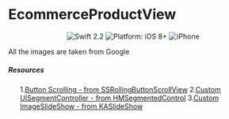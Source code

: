 # EcommerceProductView
<p align="center">
<img src="https://img.shields.io/badge/Swift-2.2-orange.svg?style=flat" alt="Swift 2.2" />
<img src="https://img.shields.io/badge/platform-iOS%208%2B-blue.svg?style=flat" alt="Platform: iOS 8+"/>
<img src ="https://img.shields.io/badge/iPhone-Platform%3AiPhone-lightgrey.svg" alt ="iPhone" / alt = "Platform: iphone"/>
</p>

<p>
<p>All the images are taken from Google</p>
<h5>Resources</h5>
<ol>
1.<a href="https://github.com/ninefifteen/SSRollingButtonScrollView">Button Scrolling - from SSRollingButtonScrollView</a>
2.<a href="https://github.com/HeshamMegid/HMSegmentedControl">Custom UISegmentController - from HMSegmentedControl</a> 3.<a href="https://github.com/kirualex/KASlideShow">Custom ImageSlideShow - from KASlideShow</a>
</ol>
</p>
